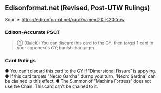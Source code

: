 
## Edisonformat.net (Revised, Post-UTW Rulings)

Source: https://edisonformat.net/card?name=D.D.%20Crow

### Edison-Accurate PSCT

> ① (Quick): You can discard this card to the GY, then target 1 card in your opponent's GY; banish that target.

### Card Rulings

● You can't discard this card to the GY if "Dimensional Fissure" is applying.
● If this card targets "Necro Gardna" during your turn, "Necro Gardna" can be chained to this effect.
● The Summon of "Machina Fortress" does not use the Chain. This card can't be chained to it.
            